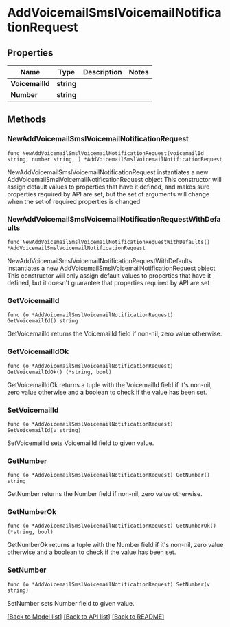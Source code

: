 # AddVoicemailSmslVoicemailNotificationRequest

## Properties

Name | Type | Description | Notes
------------ | ------------- | ------------- | -------------
**VoicemailId** | **string** |  | 
**Number** | **string** |  | 

## Methods

### NewAddVoicemailSmslVoicemailNotificationRequest

`func NewAddVoicemailSmslVoicemailNotificationRequest(voicemailId string, number string, ) *AddVoicemailSmslVoicemailNotificationRequest`

NewAddVoicemailSmslVoicemailNotificationRequest instantiates a new AddVoicemailSmslVoicemailNotificationRequest object
This constructor will assign default values to properties that have it defined,
and makes sure properties required by API are set, but the set of arguments
will change when the set of required properties is changed

### NewAddVoicemailSmslVoicemailNotificationRequestWithDefaults

`func NewAddVoicemailSmslVoicemailNotificationRequestWithDefaults() *AddVoicemailSmslVoicemailNotificationRequest`

NewAddVoicemailSmslVoicemailNotificationRequestWithDefaults instantiates a new AddVoicemailSmslVoicemailNotificationRequest object
This constructor will only assign default values to properties that have it defined,
but it doesn't guarantee that properties required by API are set

### GetVoicemailId

`func (o *AddVoicemailSmslVoicemailNotificationRequest) GetVoicemailId() string`

GetVoicemailId returns the VoicemailId field if non-nil, zero value otherwise.

### GetVoicemailIdOk

`func (o *AddVoicemailSmslVoicemailNotificationRequest) GetVoicemailIdOk() (*string, bool)`

GetVoicemailIdOk returns a tuple with the VoicemailId field if it's non-nil, zero value otherwise
and a boolean to check if the value has been set.

### SetVoicemailId

`func (o *AddVoicemailSmslVoicemailNotificationRequest) SetVoicemailId(v string)`

SetVoicemailId sets VoicemailId field to given value.


### GetNumber

`func (o *AddVoicemailSmslVoicemailNotificationRequest) GetNumber() string`

GetNumber returns the Number field if non-nil, zero value otherwise.

### GetNumberOk

`func (o *AddVoicemailSmslVoicemailNotificationRequest) GetNumberOk() (*string, bool)`

GetNumberOk returns a tuple with the Number field if it's non-nil, zero value otherwise
and a boolean to check if the value has been set.

### SetNumber

`func (o *AddVoicemailSmslVoicemailNotificationRequest) SetNumber(v string)`

SetNumber sets Number field to given value.



[[Back to Model list]](../README.md#documentation-for-models) [[Back to API list]](../README.md#documentation-for-api-endpoints) [[Back to README]](../README.md)


